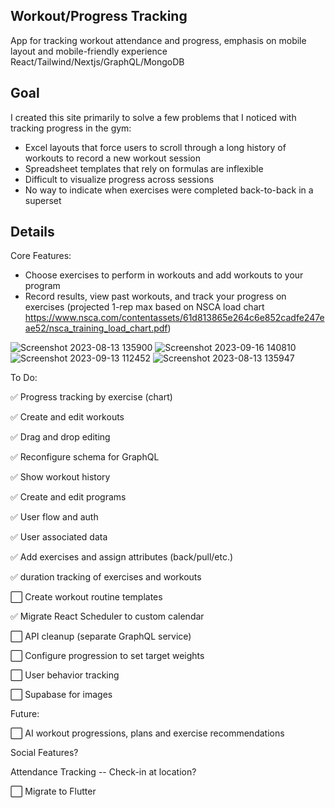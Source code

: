 ## Workout/Progress Tracking
App for tracking workout attendance and progress, emphasis on mobile layout and mobile-friendly experience
React/Tailwind/Nextjs/GraphQL/MongoDB

## Goal

I created this site primarily to solve a few problems that I noticed with tracking progress in the gym:
- Excel layouts that force users to scroll through a long history of workouts to record a new workout session
- Spreadsheet templates that rely on formulas are inflexible
- Difficult to visualize progress across sessions
- No way to indicate when exercises were completed back-to-back in a superset

## Details

Core Features:
- Choose exercises to perform in workouts and add workouts to your program
- Record results, view past workouts, and track your progress on exercises (projected 1-rep max based on NSCA load chart https://www.nsca.com/contentassets/61d813865e264c6e852cadfe247eae52/nsca_training_load_chart.pdf)


![Screenshot 2023-08-13 135900](https://github.com/japeotter21/gymtrack/assets/97000604/4679c1de-6d64-4200-9792-65782fa55709)
![Screenshot 2023-09-16 140810](https://github.com/japeotter21/gymtrack/assets/97000604/0aa1b0ed-ed58-4d97-9a6b-6e896fa2edbe)
![Screenshot 2023-09-13 112452](https://github.com/japeotter21/gymtrack/assets/97000604/67e11a40-5e90-4f4b-b3bb-5dd978970018)
![Screenshot 2023-08-13 135947](https://github.com/japeotter21/gymtrack/assets/97000604/096bd79f-1b4b-45c9-b6ae-744a8c24e246)


To Do:
<p>✅ Progress tracking by exercise (chart)</p>
<p>✅ Create and edit workouts</p>
<p>✅ Drag and drop editing</p>
<p>✅ Reconfigure schema for GraphQL</p>
<p>✅ Show workout history</p>
<p>✅ Create and edit programs</p>
<p>✅ User flow and auth</p>
<p>✅ User associated data</p>
<p>✅ Add exercises and assign attributes (back/pull/etc.)</p>
<p>✅ duration tracking of exercises and workouts</p>
<p>⬜ Create workout routine templates</p>
<p>✅ Migrate React Scheduler to custom calendar</p>
<p>⬜ API cleanup (separate GraphQL service)</p>
<p>⬜ Configure progression to set target weights</p>
<p>⬜ User behavior tracking</p>
<p>⬜ Supabase for images</p>

Future: 
<p>⬜ AI workout progressions, plans and exercise recommendations</p>
<p>Social Features?</p>
<p>Attendance Tracking -- Check-in at location?</p>
<p>⬜ Migrate to Flutter</p>
